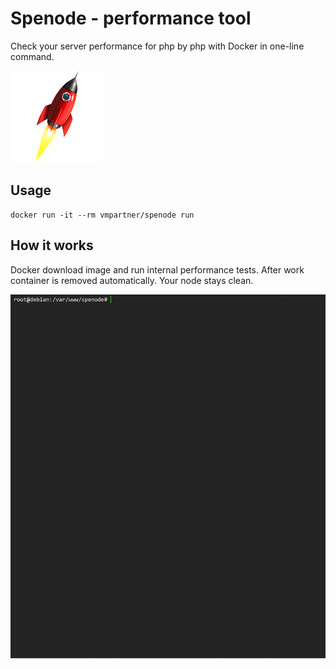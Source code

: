 # Spenode - performance tool
Check your server performance for php by php with Docker in one-line command.

![logo](assets/logo.png)  

## Usage
```
docker run -it --rm vmpartner/spenode run
```

## How it works
Docker download image and run internal performance tests. After work container is removed automatically. Your node stays clean.  

![record](assets/rec1.gif)